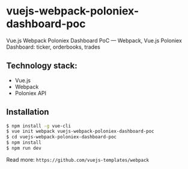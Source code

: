 # vuejs-webpack-poloniex-dashboard-poc

Vue.js Webpack Poloniex Dashboard PoC — Webpack, Vue.js Poloniex Dashboard: ticker, orderbooks, trades

## Technology stack:
* Vue.js
* Webpack
* Poloniex API

## Installation

``` bash
$ npm install -g vue-cli
$ vue init webpack vuejs-webpack-poloniex-dashboard-poc
$ cd vuejs-webpack-poloniex-dashboard-poc
$ npm install
$ npm run dev
```

Read more: `https://github.com/vuejs-templates/webpack`
